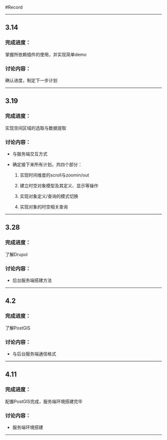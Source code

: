 #Record

***

## 3.14

### 完成进度：

掌握所依赖插件的使用，并实现简单demo

### 讨论内容：

确认进度，制定下一步计划

***

## 3.19

### 完成进度：

实现空间区域的选取与数据提取

### 讨论内容：

* 与服务端交互方式

* 确定接下来所有计划，共四个部分：
	
	1. 实现时间维度的scroll与zoomin/out
	
	2. 建立时空对象模型及其定义、显示等操作

	3. 实现对象定义/查询的模式切换

	4. 实现对象的时空相关查询

***

## 3.28

### 完成进度：

了解Drupol

### 讨论内容：

* 后台服务端搭建方法

***

## 4.2

### 完成进度：

了解PostGIS

### 讨论内容：

* 与后台服务端通信格式

***

## 4.11

### 完成进度：

配置PostGIS完成，服务端环境搭建完毕

### 讨论内容：

* 服务端环境搭建

***

